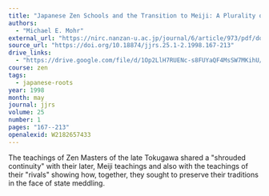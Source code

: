 ```yaml
---
title: "Japanese Zen Schools and the Transition to Meiji: A Plurality of Responses in the Nineteenth Century"
authors:
  - "Michael E. Mohr"
external_url: "https://nirc.nanzan-u.ac.jp/journal/6/article/973/pdf/download"
source_url: "https://doi.org/10.18874/jjrs.25.1-2.1998.167-213"
drive_links:
  - "https://drive.google.com/file/d/1Op2LlH7RUENc-s8FUYaQF4MsSW7MKihU/view?usp=drivesdk"
course: zen
tags:
  - japanese-roots
year: 1998
month: may
journal: jjrs
volume: 25
number: 1
pages: "167--213"
openalexid: W2182657433
---
```


The teachings of Zen Masters of the late Tokugawa shared a "shrouded continuity" with their later, Meiji teachings and also with the teachings of their "rivals" showing how, together, they sought to preserve their traditions in the face of state meddling.
